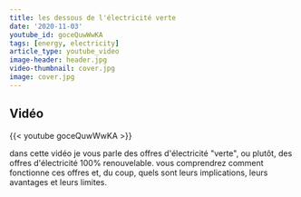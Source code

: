 ```yaml
---
title: les dessous de l'électricité verte
date: '2020-11-03'
youtube_id: goceQuwWwKA
tags: [energy, electricity]
article_type: youtube_video
image-header: header.jpg
video-thumbnail: cover.jpg
image: cover.jpg
---
```


## Vidéo

{{< youtube goceQuwWwKA >}}

dans cette vidéo je vous parle des offres d'électricité "verte", ou plutôt, des offres d'électricité 100% renouvelable. vous comprendrez comment fonctionne ces offres et, du coup, quels sont leurs implications, leurs avantages et leurs limites.